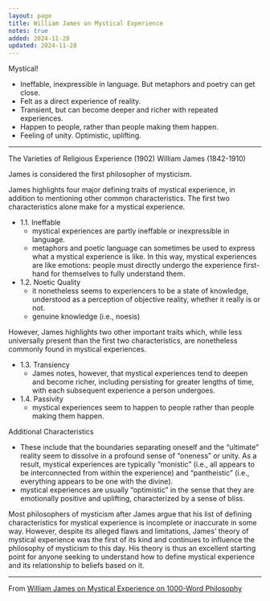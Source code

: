 ```yaml
---
layout: page
title: William James on Mystical Experience
notes: true
added: 2024-11-28
updated: 2024-11-28
---
```


Mystical!

- Ineffable, inexpressible in language. But metaphors and poetry can get close.
- Felt as a direct experience of reality.
- Transient, but can become deeper and richer with repeated experiences.
- Happen to people, rather than people making them happen.
- Feeling of unity. Optimistic, uplifting.

---

The Varieties of Religious Experience (1902) William James (1842-1910)

James is considered the first philosopher of mysticism.

James highlights four major defining traits of mystical experience, in addition to mentioning other common characteristics. The first two characteristics alone make for a mystical experience.

- 1.1. Ineffable
    - mystical experiences are partly ineffable or inexpressible in language.
    - metaphors and poetic language can sometimes be used to express what a mystical experience is like. In this way, mystical experiences are like emotions: people must directly undergo the experience first-hand for themselves to fully understand them.
- 1.2. Noetic Quality
    - it nonetheless seems to experiencers to be a state of knowledge, understood as a perception of objective reality, whether it really is or not.
    - genuine knowledge (i.e., noesis)

However, James highlights two other important traits which, while less universally present than the first two characteristics, are nonetheless commonly found in mystical experiences.

- 1.3. Transiency
    - James notes, however, that mystical experiences tend to deepen and become richer, including persisting for greater lengths of time, with each subsequent experience a person undergoes.
- 1.4. Passivity
    - mystical experiences seem to happen to people rather than people making them happen.

Additional Characteristics

- These include that the boundaries separating oneself and the “ultimate” reality seem to dissolve in a profound sense of “oneness” or unity. As a result, mystical experiences are typically “monistic” (i.e., all appears to be interconnected from within the experience) and “pantheistic” (i.e., everything appears to be one with the divine).
- mystical experiences are usually “optimistic” in the sense that they are emotionally positive and uplifting, characterized by a sense of bliss.

Most philosophers of mysticism after James argue that his list of defining characteristics for mystical experience is incomplete or inaccurate in some way. However, despite its alleged flaws and limitations, James’ theory of mystical experience was the first of its kind and continues to influence the philosophy of mysticism to this day. His theory is thus an excellent starting point for anyone seeking to understand how to define mystical experience and its relationship to beliefs based on it.

---

From [William James on Mystical Experience on 1000-Word Philosophy](https://1000wordphilosophy.com/2024/11/21/james-mystical-experience/)